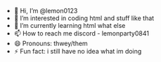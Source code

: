 - 👋 Hi, I’m @lemon0123
- 👀 I’m interested in coding html and stuff like that
- 🌱 I’m currently learning html what else
- 📫 How to reach me discord - lemonparty0841
- 😄 Pronouns: thwey/them
- ⚡ Fun fact: i still have no idea what im doing

<!---
lemon0123/lemon0123 is a ✨ special ✨ repository because its `README.md` (this file) appears on your GitHub profile.
You can click the Preview link to take a look at your changes.
--->
